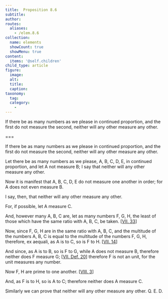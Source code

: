 ```yaml
---
title:  Proposition 8.6
subtitle: 
author:
routes:
  aliases:
    - /elem.8.6
collection:
  name: elements
  showCount: true
  showMenu: true
content:
  items: '@self.children'
child_type: article
figure:
  image:
  alt:
  title:
  caption:
taxonomy:
  tag:
  category:
    - 
---
```


<p>
       <hi rend="ital">If there be as many numbers as we please in continued proportion, and the first do not measure the second, neither will any other measure any other.</hi>
      </p>

===

<p>
       <span class="ital">If there be as many numbers as we please in continued proportion, and the first do not measure the second, neither will any other measure any other.</span>
      </p>

<p>Let there be as many numbers as we please, <span class="ital">A</span>, <span class="ital">B</span>, <span class="ital">C</span>, <span class="ital">D</span>, <span class="ital">E</span>, in continued proportion, and let <span class="ital">A</span> not measure <span class="ital">B</span>; I say that neither will any other measure any other. 
      </p>

<p>Now it is manifest that <span class="ital">A</span>, <span class="ital">B</span>, <span class="ital">C</span>, <span class="ital">D</span>, <span class="ital">E</span> do not measure one another in order; for <span class="ital">A</span> does not even measure <span class="ital">B</span>. </p>

<p>I say, then, that neither will any other measure any other. </p>

<p>For, if possible, let <span class="ital">A</span> measure <span class="ital">C</span>. </p>

<p>And, however many <span class="ital">A</span>, <span class="ital">B</span>, <span class="ital">C</span> are, let as many numbers <span class="ital">F</span>, <span class="ital">G</span>, <span class="ital">H</span>, the least of those which have the same ratio with <span class="ital">A</span>, <span class="ital">B</span>, <span class="ital">C</span>, be taken. [<a href="/elem.7.33">VII. 33</a>] </p>

<p>Now, since <span class="ital">F</span>, <span class="ital">G</span>, <span class="ital">H</span> are in the same ratio with <span class="ital">A</span>, <span class="ital">B</span>, <span class="ital">C</span>, and the multitude of the numbers <span class="ital">A</span>, <span class="ital">B</span>, <span class="ital">C</span> is equal to the multitude of the numbers <span class="ital">F</span>, <span class="ital">G</span>, <span class="ital">H</span>, therefore, <foreign lang="la">ex aequali</foreign>, as <span class="ital">A</span> is to <span class="ital">C</span>, so is <span class="ital">F</span> to <span class="ital">H</span>. [<a href="/elem.7.14">VII. 14</a>] <pb n="356"/></p>

<p>And since, as <span class="ital">A</span> is to <span class="ital">B</span>, so is <span class="ital">F</span> to <span class="ital">G</span>, while <span class="ital">A</span> does not measure <span class="ital">B</span>, therefore neither does <span class="ital">F</span> measure <span class="ital">G</span>; [<a href="/elem.7.def.20">VII. Def. 20</a>] therefore <span class="ital">F</span> is not an unit, for the unit measures any number. </p>

<p>Now <span class="ital">F</span>, <span class="ital">H</span> are prime to one another. [<a href="/elem.8.3">VIII. 3</a>] </p>

<p>And, as <span class="ital">F</span> is to <span class="ital">H</span>, so is <span class="ital">A</span> to <span class="ital">C</span>; therefore neither does <span class="ital">A</span> measure <span class="ital">C</span>. </p>

<p>Similarly we can prove that neither will any other measure any other. Q. E. D.</p>
